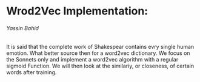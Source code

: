 # Wrod2Vec Implementation:
###### Yassin Bahid


It is said that the complete work of Shakespear contains evry single human emotion. What better source then for a word2vec dictionary. We focus on the Sonnets only and implement a word2vec algorithm with a regular sigmoid Function. We will then look at the similariy, or closeness, of certain words after training.